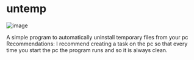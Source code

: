 # untemp

![image](https://gcdnb.pbrd.co/images/CdZxx8XOcRwf.png)

A simple program to automatically uninstall temporary files from your pc  Recommendations: I recommend creating a task on the pc so that every time you start the pc the program runs and so it is always clean.
